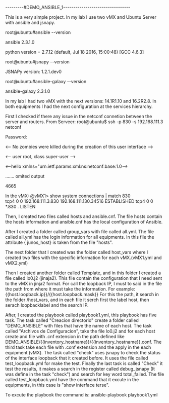 ---------#DEMO_ANSIBLE_1---------------------------------

This is a very simple project.
In my lab I use two vMX and Ubuntu Server with ansible and jsnapy.

root@ubuntu#ansible --version

ansible 2.3.1.0

python version = 2.7.12 (default, Jul 18 2016, 15:00:48) [GCC 4.6.3]

root@ubuntu#jsnapy --version

JSNAPy version: 1.2.1.dev0

root@ubuntu#ansible-galaxy --version

ansible-galaxy 2.3.1.0

In my lab I had two vMX with the next versions:
14.1R1.10 and 16.2R2.8.
In both equipments I had the next configuration at the services hierarchy.

First I checked if there any issue in the netconf connetion between the server and routers.
From Serveer:
root@ubuntu$ ssh -p 830 -s 192.168.111.3 netconf

Password:

<-- No zombies were killed during the creation of this user interface --> 

<-- user root, class super-user --> 

<--hello xmlns="urn:ietf:params:xml:ns:netconf:base:1.0--> 

  <capabilities> 
  
....... omited output 

  </capabilities> 
  
  <session-id>4665</session-id> 
  
</hello> 



In the vMX:
@vMX1> show system connections | match 830    
tcp4       0      0  192.168.111.3.830                             192.168.111.130.34516                         ESTABLISHED
tcp4       0      0  *.830                                         *.*                                           LISTEN

Then, I created two files called hosts and ansible.cnf.
The file hosts contain the hosts information and ansible.cnf has the local configuration of Ansible.

After I created a folder called group_vars with file called all.yml.
The file called all.yml has the login information for all equipments.
In this file the attribute { junos_host} is taken from the file "hosts".

The next folder that I created was the folder called host_vars where I created two files with the specific information for each vMX.(vMX1.yml and vMX2.yml)

Then I created another folder called Template, and in this folder I created a file called lo0.j2 (jinaja2). This file contain the configuration that I need sent to the vMX in jinja2 format. For call the loopback IP, I must to said in the file the path from where it must take the information.
For example:
 {{host.loopback.ip}}/{{host.loopback.mask}} For this the path, it search in the folder /host_vars, and in each file it serch first the label host, then serach loopbacklabel  and the search IP.
 
 After, I created the playbook called playbook1.yml, this playbook has five task.
 The task called "Creacion directorio" create a folder called "DEMO_ANSIBLE" with files that have the name of each host.
 The task called "Archivos de Configuracion", take the file lo0.j2 and for each host create and file with .cnf extension in the path defined like DEMO_ANSIBLE/{{inventory_hostname}}/{{inventory_hostname}}.conf.
 The third task take each file with .conf extension and the apply in the each equipment (vMX).
 The task called "check" uses jsnapy to check the status of the interface loopback that it created before. It uses the file called test_loopback.yml for make the test.
 Finally the last task is called "Check" it test the results, it makes a search in the register called debug_jsnapy (It was define in the task "check") and search for key word total_failed.
 The file called test_loopback.yml have the command that it excute in the equipments, in this case is "show interface terse".
 
 To excute the playbook the command is:  ansible-playbook playbook1.yml 
 
 
 
 
 
 
